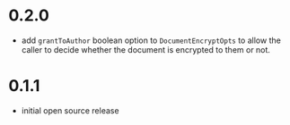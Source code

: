 # 0.2.0

- add `grantToAuthor` boolean option to `DocumentEncryptOpts` to allow the caller to decide whether the document is
  encrypted to them or not.

# 0.1.1

- initial open source release
